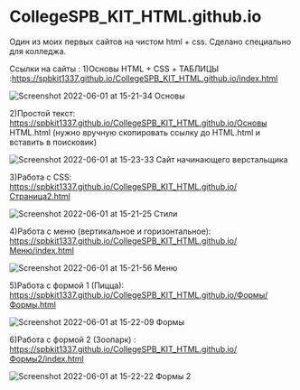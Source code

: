 # CollegeSPB_KIT_HTML.github.io
Один из моих первых сайтов на чистом html + css. Сделано специально для колледжа.

Ссылки на сайты :
1)Основы HTML + CSS + ТАБЛИЦЫ :https://spbkit1337.github.io/CollegeSPB_KIT_HTML.github.io/index.html

![Screenshot 2022-06-01 at 15-21-34 Основы](https://user-images.githubusercontent.com/51737588/171403495-cafdd8f4-b1eb-4dce-9278-2823612a9615.png)


2)Простой текст: https://spbkit1337.github.io/CollegeSPB_KIT_HTML.github.io/Основы HTML.html (нужно вручную скопировать ссылку до HTML.html и вставить в поисковик)

![Screenshot 2022-06-01 at 15-23-33 Сайт начинающего верстальщика](https://user-images.githubusercontent.com/51737588/171403632-53ae593f-7cdf-444f-824d-0ee67cbf5050.png)

3)Работа с CSS: https://spbkit1337.github.io/CollegeSPB_KIT_HTML.github.io/Страница2.html

![Screenshot 2022-06-01 at 15-21-25 Стили](https://user-images.githubusercontent.com/51737588/171403695-3ed63b7f-3306-4fa3-9b3e-8bbdaac3e92f.png)

4)Работа с меню (вертикальное и горизонтальное): https://spbkit1337.github.io/CollegeSPB_KIT_HTML.github.io/Меню/index.html

![Screenshot 2022-06-01 at 15-21-56 Меню](https://user-images.githubusercontent.com/51737588/171403738-e4d06ead-9da4-4729-9d22-3ccfaada5ae4.png)

5)Работа с формой 1 (Пицца): https://spbkit1337.github.io/CollegeSPB_KIT_HTML.github.io/Формы/Формы.html

![Screenshot 2022-06-01 at 15-22-09 Формы](https://user-images.githubusercontent.com/51737588/171403780-d48a333d-b36d-4a43-9dbb-aff59acc81c0.png)

6)Работа с формой 2 (Зоопарк) : https://spbkit1337.github.io/CollegeSPB_KIT_HTML.github.io/Формы2/index.html

![Screenshot 2022-06-01 at 15-22-22 Формы 2](https://user-images.githubusercontent.com/51737588/171403840-65a40c7a-75d3-4fe6-88bf-326b90611bb5.png)
